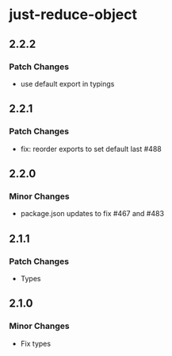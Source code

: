 # just-reduce-object

## 2.2.2

### Patch Changes

- use default export in typings

## 2.2.1

### Patch Changes

- fix: reorder exports to set default last #488

## 2.2.0

### Minor Changes

- package.json updates to fix #467 and #483

## 2.1.1

### Patch Changes

- Types

## 2.1.0

### Minor Changes

- Fix types
